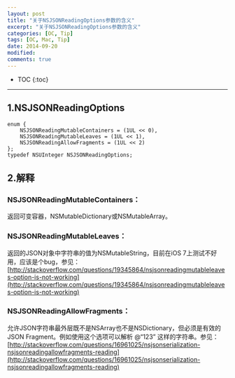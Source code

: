 ```yaml
---
layout: post
title: "关于NSJSONReadingOptions参数的含义"
excerpt: "关于NSJSONReadingOptions参数的含义"
categories: [OC, Tip]
tags: [OC, Mac, Tip]
date: 2014-09-20 
modified: 
comments: true
---
```


* TOC
{:toc}
---

## 1.NSJSONReadingOptions

```
enum { 
    NSJSONReadingMutableContainers = (1UL << 0), 
    NSJSONReadingMutableLeaves = (1UL << 1), 
    NSJSONReadingAllowFragments = (1UL << 2) 
}; 
typedef NSUInteger NSJSONReadingOptions; 
```

## 2.解释

### NSJSONReadingMutableContainers：

返回可变容器，NSMutableDictionary或NSMutableArray。 

### NSJSONReadingMutableLeaves：

返回的JSON对象中字符串的值为NSMutableString，目前在iOS 7上测试不好用，应该是个bug，参见： 
[http://stackoverflow.com/questions/19345864/nsjsonreadingmutableleaves-option-is-not-working](http://stackoverflow.com/questions/19345864/nsjsonreadingmutableleaves-option-is-not-working)  


### NSJSONReadingAllowFragments：

允许JSON字符串最外层既不是NSArray也不是NSDictionary，但必须是有效的JSON Fragment。例如使用这个选项可以解析 @“123” 这样的字符串。参见： 
[http://stackoverflow.com/questions/16961025/nsjsonserialization-nsjsonreadingallowfragments-reading](http://stackoverflow.com/questions/16961025/nsjsonserialization-nsjsonreadingallowfragments-reading)